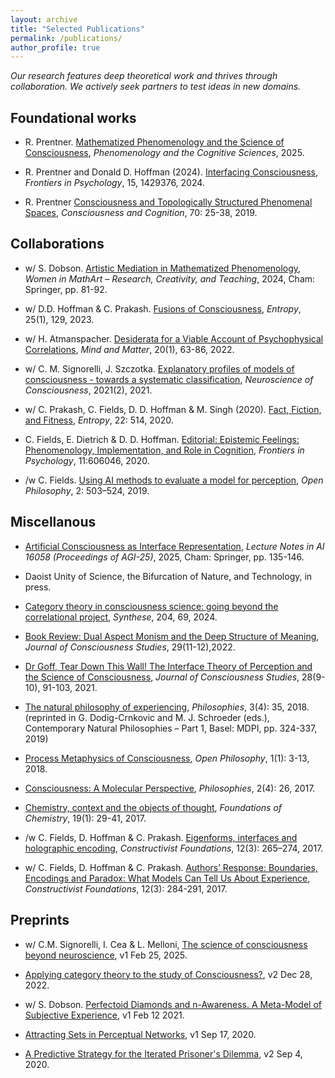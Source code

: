 ```yaml
---
layout: archive
title: "Selected Publications"
permalink: /publications/
author_profile: true
---
```


<!-- {% if author.googlescholar %}
  You can also find my articles on <u><a href="{{author.googlescholar}}">my Google Scholar profile</a>.</u>
{% endif %}

{% include base_path %}

{% for post in site.publications reversed %}
  {% include archive-single.html %}
{% endfor %} -->

<!-- \* denotes equal contribution. -->

*Our research features deep theoretical work and thrives through collaboration. We actively seek partners to test ideas in new domains.*

## Foundational works
* R. Prentner. [Mathematized Phenomenology and the Science of Consciousness](https://doi.org/10.1007/s11097-025-10060-z), *Phenomenology and the Cognitive Sciences*, 2025.

* R. Prentner and Donald D. Hoffman (2024). [Interfacing Consciousness](https://doi.org/10.3389/fpsyg.2024.1429376), *Frontiers in Psychology*, 15, 1429376, 2024.

* R. Prentner [Consciousness and Topologically Structured Phenomenal Spaces](https://doi.org/10.31234/osf.io/at53n), *Consciousness and Cognition*, 70: 25-38, 2019. 

## Collaborations
* w/ S. Dobson. [Artistic Mediation in Mathematized Phenomenology](https://philarchive.org/archive/PREAMI-2), *Women in MathArt – Research, Creativity, and Teaching*, 2024, Cham: Springer, pp. 81-92.

* w/ D.D. Hoffman & C. Prakash. [Fusions of Consciousness](https://doi.org/10.3390/e25010129), *Entropy*, 25(1), 129, 2023.

* w/ H. Atmanspacher. [Desiderata for a Viable Account of Psychophysical Correlations](https://www.mindmatter.de/resources/pdf/atmprewww.pdf), *Mind and Matter*, 20(1), 63-86, 2022.

* w/ C. M. Signorelli, J. Szczotka. [Explanatory profiles of models of consciousness - towards a systematic classification](https://doi.org/10.31234/osf.io/f5vdu), *Neuroscience of Consciousness*, 2021(2), 2021.

* w/ C. Prakash, C. Fields, D. D. Hoffman & M. Singh (2020). [Fact, Fiction, and Fitness](https://doi.org/10.3390/e22050514), *Entropy*, 22: 514, 2020.

* C. Fields, E. Dietrich & D. D. Hoffman. [Editorial: Epistemic Feelings: Phenomenology, Implementation, and Role in Cognition](https://doi.org/10.3389/fpsyg.2020.606046), *Frontiers in Psychology*, 11:606046, 2020. 

* /w C. Fields. [Using AI methods to evaluate a model for perception](https://doi.org/10.1515/opphil-2019-0034), *Open Philosophy*, 2: 503–524, 2019.

## Miscellanous
* [Artificial Consciousness as Interface Representation](https://doi.org/10.48550/arXiv.2508.04383), *Lecture Notes in AI 16058 (Proceedings of AGI-25)*, 2025, Cham: Springer, pp. 135-146.

* Daoist Unity of Science, the Bifurcation of Nature, and Technology, in press.

* [Category theory in consciousness science: going beyond the correlational project](https://doi.org/10.1007/s11229-024-04718-5), *Synthese*, 204, 69, 2024.

* [Book Review: Dual Aspect Monism and the Deep Structure of Meaning](https://doi.org/10.53765/20512201.29.11.232), *Journal of Consciousness Studies*, 29(11-12),2022.

* [Dr Goff, Tear Down This Wall! The Interface Theory of Perception and the Science of Consciousness](https://philarchive.org/rec/PREDGT), *Journal of Consciousness Studies*, 28(9-10), 91-103, 2021.
  
* [The natural philosophy of experiencing](https://doi.org/10.3390/philosophies3040035), *Philosophies*, 3(4): 35, 2018.  (reprinted in G. Dodig-Crnkovic and M. J. Schroeder (eds.), Contemporary Natural Philosophies – Part 1, Basel: MDPI, pp. 324-337, 2019)

* [Process Metaphysics of Consciousness](https://doi.org/10.1515/opphil-2018-0002), *Open Philosophy*, 1(1): 3-13, 2018. 

* [Consciousness: A Molecular Perspective](http://dx.doi.org/10.3390/philosophies2040026), *Philosophies*, 2(4): 26, 2017. 

* [Chemistry, context and the objects of thought](https://link.springer.com/article/10.1007/s10698-017-9273-8), *Foundations of Chemistry*, 19(1): 29-41, 2017. 

* /w C. Fields, D. Hoffman & C. Prakash. [Eigenforms, interfaces and holographic encoding](http://constructivist.info/12/3/265), *Constructivist Foundations*, 12(3): 265–274, 2017. 

* w/ C. Fields, D. Hoffman & C. Prakash. [Authors’ Response: Boundaries, Encodings and Paradox: What Models Can Tell Us About Experience](http://constructivist.info/12/3/284), *Constructivist Foundations*, 12(3): 284-291, 2017.

## Preprints 

* w/ C.M. Signorelli, I. Cea & L. Melloni, [The science of consciousness beyond neuroscience](https://doi.org/10.31234/osf.io/bhj9t_v1), v1 Feb 25, 2025.

* [Applying category theory to the study of Consciousness?](https://psyarxiv.com/3vhg9/), v2 Dec 28, 2022.

* w/ S. Dobson. [Perfectoid Diamonds and n-Awareness. A Meta-Model of Subjective Experience](http://arxiv.org/abs/2102.07620), v1 Feb 12 2021.

* [Attracting Sets in Perceptual Networks](https://arxiv.org/abs/2009.08101), v1 Sep 17, 2020.

* [A Predictive Strategy for the Iterated Prisoner's Dilemma](https://arxiv.org/abs/2009.01668), v2 Sep 4, 2020.



 


